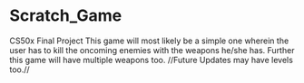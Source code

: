 # Scratch_Game
CS50x Final Project
This game will most likely be a simple one wherein the user has to kill the oncoming enemies with the weapons he/she has. Further this game will have multiple weapons too.
//Future Updates may have levels too.//
